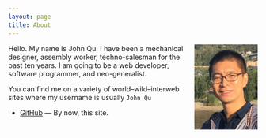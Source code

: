 ```yaml
---
layout: page
title: About
---
```


<img src="John.jpeg" class="profile-picture" width="128" align="right">

Hello. My name is John Qu.
I have been a mechanical designer, assembly worker, techno-salesman for the past ten years.
I am going to be a web developer, software programmer, and neo-generalist.



You can find me on a variety of world–wild–interweb sites where my username is usually `John Qu`


- [GitHub](https://github.com/john-qu) — By now, this site.
